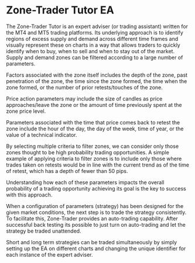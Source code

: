 # Zone-Trader Tutor EA

The Zone-Trader Tutor is an expert adviser \(or trading assistant\) written for the MT4 and MT5 trading platforms. Its underlying approach is to identify regions of excess supply and demand across different time frames and visually represent these on charts in a way that allows traders to quickly identify when to buy, when to sell and when to stay out of the market. Supply and demand zones can be filtered according to a large number of parameters.

Factors associated with the zone itself includes the depth of the zone, past penetration of the zone, the time since the zone formed, the time when the zone formed, or the number of prior retests/touches of the zone.

Price action parameters may include the size of candles as price approaches/leave the zone or the amount of time previously spent at the zone price level.

Parameters associated with the time that price comes back to retest the zone include the hour of the day, the day of the week, time of year, or the value of a technical indicator.

By selecting multiple criteria to filter zones, we can consider only those zones thought to be high probability trading opportunities. A simple example of applying criteria to filter zones is to include only those where trades taken on retests would be in line with the current trend as of the time of retest, which has a depth of fewer than 50 pips.

Understanding how each of these parameters impacts the overall probability of a trading opportunity achieving its goal is the key to success with this approach.

When a configuration of parameters \(strategy\) has been designed for the given market conditions, the next step is to trade the strategy consistently. To facilitate this, Zone-Trader provides an auto-trading capability. After successful back testing its possible to just turn on auto-trading and let the strategy be traded unattended.

Short and long term strategies can be traded simultaneously by simply setting up the EA on different charts and changing the unique identifier for each instance of the expert adviser.

